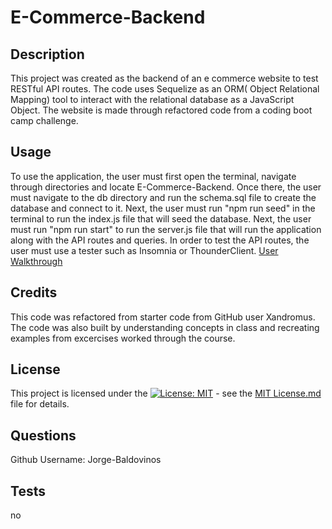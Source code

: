 # E-Commerce-Backend

## Description
This project was created as the backend of an e commerce website to test RESTful API routes. The code uses Sequelize as an ORM( Object Relational Mapping) tool to interact with the relational database as a JavaScript Object. The website is made through refactored code from a coding boot camp challenge. 

## Usage
To use the application, the user must first open the terminal, navigate through directories and locate E-Commerce-Backend. Once there, the user must navigate to the db directory and run the schema.sql file to create the database and connect to it. Next, the user must run "npm run seed" in the terminal to run the index.js file that will seed the database. Next, the user must run "npm run start" to run the server.js file that will run the application along with the API routes and queries. In order to test the API routes, the user must use a tester such as Insomnia or ThounderClient. [User Walkthrough](https://drive.google.com/file/d/1xEidxFQrxGsMIasMkctwywI4TLMi1kC_/view?usp=sharing)

## Credits
This code was refactored from starter code from GitHub user Xandromus. The code was also built by understanding concepts in class and recreating examples from excercises worked through the course.


## License
This project is licensed under the [![License: MIT](https://img.shields.io/badge/License-MIT-yellow.svg)](https://opensource.org/licenses/MIT) - see the [MIT License.md](https://opensource.org/licenses/MIT) file for details.

## Questions
Github Username: Jorge-Baldovinos

## Tests
no
